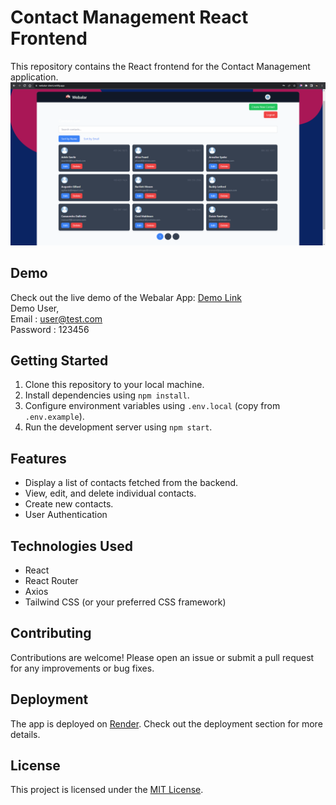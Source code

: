 # Contact Management React Frontend

This repository contains the React frontend for the Contact Management application.
![Webalar App Screenshot](./public/preview.png)

## Demo

Check out the live demo of the Webalar App: [Demo Link](https://webalar-client.netlify.app)<br/>
Demo User,<br/>
Email : user@test.com<br/>
Password : 123456<br/>

## Getting Started

1. Clone this repository to your local machine.
2. Install dependencies using `npm install`.
3. Configure environment variables using `.env.local` (copy from `.env.example`).
4. Run the development server using `npm start`.

## Features

- Display a list of contacts fetched from the backend.
- View, edit, and delete individual contacts.
- Create new contacts.
- User Authentication

## Technologies Used

- React
- React Router
- Axios
- Tailwind CSS (or your preferred CSS framework)

## Contributing

Contributions are welcome! Please open an issue or submit a pull request for any improvements or bug fixes.

## Deployment

The app is deployed on [Render](https://webalar-client.onrender.com). Check out the deployment section for more details.

## License

This project is licensed under the [MIT License](LICENSE).
